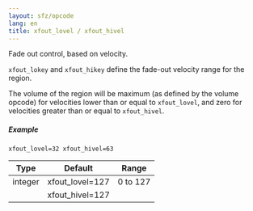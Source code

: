 ```yaml
---
layout: sfz/opcode
lang: en
title: xfout_lovel / xfout_hivel
---
```

Fade out control, based on velocity.

`xfout_lokey` and `xfout_hikey` define the fade-out velocity range for the region.

The volume of the region will be maximum (as defined by the volume opcode) for
velocities lower than or equal to `xfout_lovel`, and zero for velocities
greater than or equal to `xfout_hivel`.

##### Example

```
xfout_lovel=32 xfout_hivel=63
```

| Type    | Default         | Range    |
| ---     | ---             | ---      |
| integer | xfout_lovel=127 | 0 to 127 |
|         | xfout_hivel=127 |          |
